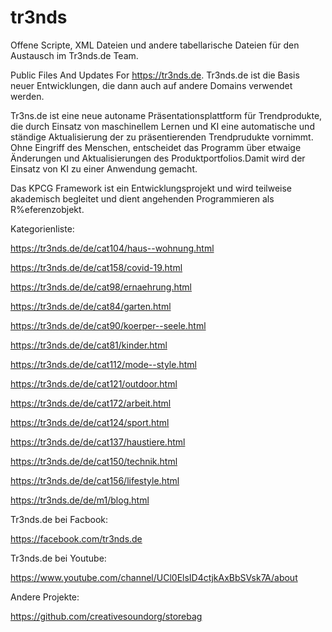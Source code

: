 # tr3nds

Offene Scripte, XML Dateien und andere tabellarische Dateien für den Austausch im Tr3nds.de Team.


Public Files And Updates For https://tr3nds.de. 
Tr3nds.de ist die Basis neuer Entwicklungen, die dann auch auf andere Domains verwendet werden.

Tr3ns.de ist eine neue autoname Präsentationsplattform für Trendprodukte, die durch Einsatz von maschinellem Lernen und KI eine automatische und ständige Aktualisierung der zu präsentierenden Trendprudukte vornimmt. Ohne Eingriff des Menschen, entscheidet das Programm über etwaige Änderungen und Aktualisierungen des Produktportfolios.Damit wird der Einsatz von KI zu einer Anwendung gemacht.

Das KPCG Framework ist ein Entwicklungsprojekt und wird teilweise akademisch begleitet und dient angehenden Programmieren als R%eferenzobjekt.

Kategorienliste:

https://tr3nds.de/de/cat104/haus--wohnung.html

https://tr3nds.de/de/cat158/covid-19.html

https://tr3nds.de/de/cat98/ernaehrung.html

https://tr3nds.de/de/cat84/garten.html

https://tr3nds.de/de/cat90/koerper--seele.html

https://tr3nds.de/de/cat81/kinder.html

https://tr3nds.de/de/cat112/mode--style.html

https://tr3nds.de/de/cat121/outdoor.html

https://tr3nds.de/de/cat172/arbeit.html

https://tr3nds.de/de/cat124/sport.html

https://tr3nds.de/de/cat137/haustiere.html

https://tr3nds.de/de/cat150/technik.html

https://tr3nds.de/de/cat156/lifestyle.html

https://tr3nds.de/de/m1/blog.html


Tr3nds.de bei Facbook:

https://facebook.com/tr3nds.de

Tr3nds.de bei Youtube:

https://www.youtube.com/channel/UCl0ElsID4ctjkAxBbSVsk7A/about



Andere Projekte:

https://github.com/creativesoundorg/storebag
